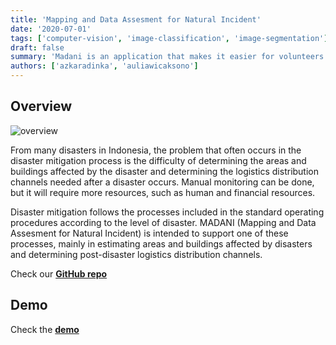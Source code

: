 ```yaml
---
title: 'Mapping and Data Assesment for Natural Incident'
date: '2020-07-01'
tags: ['computer-vision', 'image-classification', 'image-segmentation']
draft: false
summary: 'Madani is an application that makes it easier for volunteers to carry out disaster mitigation by classifying routes and impact buildings based on post-disaster satellite images.'
authors: ['azkaradinka', 'auliawicaksono']
---
```


## Overview

![overview](/static/images/projects/madani-thumbnail.jpg)

From many disasters in Indonesia, the problem that often occurs in the disaster mitigation process is the difficulty of determining the areas and buildings affected by the disaster and determining the logistics distribution channels needed after a disaster occurs. Manual monitoring can be done, but it will require more resources, such as human and financial resources.

Disaster mitigation follows the processes included in the standard operating procedures according to the level of disaster. MADANI (Mapping and Data Assesment for Natural Incident) is intended to support one of these processes, mainly in estimating areas and buildings affected by disasters and determining post-disaster logistics distribution channels.

Check our **[GitHub repo](https://github.com/aradinka/MADANI)**

## Demo

Check the **[demo](https://aradinka-xview2-building-damage-detection-app-rm3i5q.streamlit.app/)**
